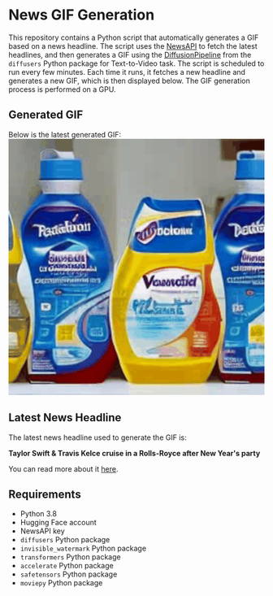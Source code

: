 # News GIF Generation
This repository contains a Python script that automatically generates a GIF based on a news headline. The script uses the [NewsAPI](https://newsapi.org/) to fetch the latest headlines, and then generates a GIF using the [DiffusionPipeline](https://github.com/huggingface/diffusers) from the `diffusers` Python package for Text-to-Video task.
The script is scheduled to run every few minutes. Each time it runs, it fetches a new headline and generates a new GIF, which is then displayed below. The GIF generation process is performed on a GPU.

## Generated GIF
Below is the latest generated GIF:
![Generated GIF](output.gif?raw=true&v=1704267231)

## Latest News Headline
The latest news headline used to generate the GIF is:

**Taylor Swift & Travis Kelce cruise in a Rolls-Royce after New Year's party**

You can read more about it [here](https://www.hindustantimes.com/entertainment/music/taylor-swift-travis-kelce-roll-out-in-400k-rolls-royce-after-rocking-brittany-patricks-new-years-101704164911017.html).

## Requirements
- Python 3.8
- Hugging Face account
- NewsAPI key
- `diffusers` Python package
- `invisible_watermark` Python package
- `transformers` Python package
- `accelerate` Python package
- `safetensors` Python package
- `moviepy` Python package

